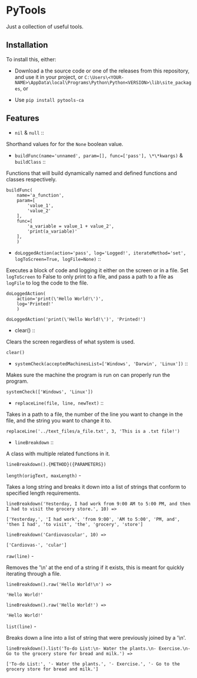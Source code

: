 # PyTools

Just a collection of useful tools.

## Installation

To install this, either:

* Download a the source code or one of the releases from this repository, and use it in your project,
  or `C:\Users\<YOUR-NAME>\AppData\local\Programs\Python\Python<VERSION>\lib\site_packages`, or

* Use `pip install pytools-ca`

## Features

* `nil`  & `null` ::

Shorthand values for for the `None` boolean value.

* `buildFunc(name='unnamed', param=[], func=['pass'], \*\*kwargs)` & `buildClass` ::

Functions that will build dynamically named and defined functions and classes respectively.
	
	buildFunc(
		name='a_function',
		param=[
			'value_1',
			'value_2'
		],
		func=[
			'a_variable = value_1 + value_2',
			'print(a_variable)'
		],
 		)

* `doLoggedAction(action='pass', log='Logged!', iterateMethod='set', logToScreen=True, logFile=None)` ::

Executes a block of code and logging it either on the screen or in a file.
Set `logToScreen` to False to only print to a file, and pass a path to a file as `logFile`
to log the code to the file.

	doLoggedAction(
		action='print(\'Hello World!\')',
		log='Printed!'
		)

	doLoggedAction('print(\'Hello World!\')', 'Printed!')

* clear() ::

Clears the screen regardless of what system is used.

	clear()

* `systemCheck(acceptedMachinesList=['Windows', 'Darwin', 'Linux'])` ::

Makes sure the machine the program is run on can properly run the program.

	systemCheck(['Windows', 'Linux'])

* `replaceLine(file, line, newText)` ::

Takes in a path to a file, the number of the line you want to change in the file, and the string you want to change it to.

	replaceLine('../text_files/a_file.txt', 3, 'This is a .txt file!')

* `lineBreakdown` ::

A class with multiple related functions in it.
	
	lineBreakdown().{METHOD}({PARAMETERS})

`length(origText, maxLength)` -

Takes a long string and breaks it down into a list of strings that conform to specified length requirements.

	lineBreakdown('Yesterday, I had work from 9:00 AM to 5:00 PM, and then I had to visit the grocery store.', 10) =>

	['Yesterday,', 'I had work', 'from 9:00', 'AM to 5:00', 'PM, and', 'then I had', 'to visit', 'the', 'grocery', 'store']

	lineBreakdown('Cardiovascular', 10) =>

	['Cardiovas-', 'cular']

`raw(line)` -

Removes the '\n' at the end of a string if it exists, this is meant for quickly iterating through a file.

	lineBreakdown().raw('Hello World!\n') =>

	'Hello World!'

	lineBreakdown().raw('Hello World!') =>

	'Hello World!'

`list(line)` -

Breaks down a line into a list of string that were previously joined by a '\n'.

	lineBreakdown().list('To-do List:\n- Water the plants.\n- Exercise.\n- Go to the grocery store for bread and milk.') =>

	['To-do List:', '- Water the plants.', '- Exercise.', '- Go to the grocery store for bread and milk.']

